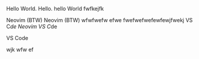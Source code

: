 
Hello World.
Hello.
hello
World
fwfkejfk

Neovim (BTW)
Neovim (BTW)
wfwfwefw
efwe
fwefwefwefewfewjfwekj  VS C*de Neovim VS C*de

VS Code

wjk
wfw
ef
